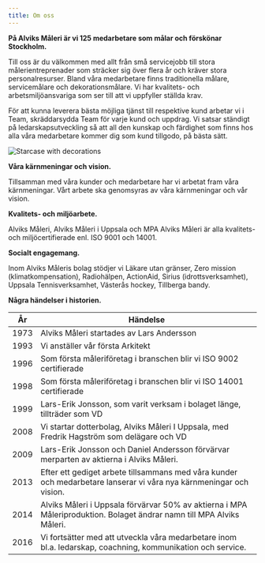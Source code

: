 ```yaml
---
title: Om oss
---
```

**På Alviks Måleri är vi 125 medarbetare som målar och förskönar Stockholm.**

Till oss är du välkommen med allt från små servicejobb till stora målerientreprenader som sträcker sig över flera år och kräver stora personalresurser. Bland våra medarbetare finns traditionella målare, servicemålare och dekorationsmålare. Vi har kvalitets- och arbetsmiljöansvariga som ser till att vi uppfyller ställda krav.

För att kunna leverera bästa möjliga tjänst till respektive kund arbetar vi i Team, skräddarsydda Team för varje kund och uppdrag. Vi satsar ständigt på ledarskapsutveckling så att all den kunskap och färdighet som finns hos alla våra medarbetare kommer dig som kund tillgodo, på bästa sätt.

![Starcase with decorations](/img/kontorstockholm.jpg)

**Våra kärnmeningar och vision.**

Tillsamman med våra kunder och medarbetare har vi arbetat fram våra kärnmeningar. Vårt arbete ska genomsyras av våra kärnmeningar och vår vision.

**Kvalitets- och miljöarbete.**

Alviks Måleri, Alviks Måleri i Uppsala och MPA Alviks Måleri är alla kvalitets- och miljöcertifierade enl. ISO 9001 och 14001.

**Socialt engagemang.**

Inom Alviks Måleris bolag stödjer vi Läkare utan gränser, Zero mission (klimatkompensation),  Radiohälpen, ActionAid, Sirius (idrottsverksamhet), Uppsala Tennisverksamhet, Västerås hockey, Tillberga bandy.

**Några händelser i historien.**

| År   | Händelse                                                                                                              |
| ---- | --------------------------------------------------------------------------------------------------------------------- |
| 1973 | Alviks Måleri startades av Lars Andersson                                                                             |
| 1993 | Vi anställer vår första Arkitekt                                                                                      |
| 1996 | Som första måleriföretag i branschen blir vi ISO 9002 certifierade                                                    |
| 1998 | Som första måleriföretag i branschen blir vi ISO 14001 certifierade                                                   |
| 1999 | Lars-Erik Jonsson, som varit verksam i bolaget länge, tillträder som VD                                               |
| 2008 | Vi startar dotterbolag, Alviks Måleri I Uppsala, med Fredrik Hagström som delägare och VD                             |
| 2009 | Lars-Erik Jonsson och Daniel Andersson förvärvar merparten av aktierna i Alviks Måleri.                               |
| 2013 | Efter ett gediget arbete tillsammans med våra kunder och medarbetare lanserar vi våra nya kärnmeningar och vision.    |
| 2014 | Alviks Måleri i Uppsala förvärvar 50% av aktierna i MPA Måleriproduktion. Bolaget ändrar namn till MPA Alviks Måleri. |
| 2016 | Vi fortsätter med att utveckla våra medarbetare inom bl.a. ledarskap, coachning, kommunikation och service.           |
